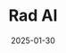 ---  
layout: startup_page  
title: "Rad AI"  
id: "radai.com"  
permalink: "/radairadai.com01302025/"  
website: "https://www.radai.com/"  
funding_round: "Series C"  
funding_amount: "$60M"  
investors: "Transformation Capital, Khosla Ventures, World Innovation Lab, UP2398, Kickstart Fund, OCV Partners, Cone Health"  
about: "Rad AI develops and deploys generative AI technology for healthcare providers, focusing on improving radiologist efficiency and reducing burnout. Their products, such as Rad AI Reporting and Rad AI Impressions, automate aspects of radiology reporting and improve patient follow-up, leading to earlier diagnoses and better patient care. Rad AI is a leader in AI-driven workflow solutions for healthcare."  
markets: "Healthcare, AI, Enterprise Software"  
hq: "San Francisco, California, United States"  
founded_year: "2018"  
linkedin: "https://www.linkedin.com/company/radai/"  
twitter: "https://twitter.com/radai"  
instagram: ""  
facebook: "https://m.facebook.com/radaiFB"  
crunchbase: "https://www.crunchbase.com/organization/radai"  
pitchbook: "https://pitchbook.com/profiles/company/231268-96"  

date_display: "30-Jan-2025"  
date: "2025-01-30"

# SEO Optimization  
meta_title: "Rad AI - Series C Funding ($60M)"  
meta_description: "Rad AI, Rad AI develops and deploys generative AI technology for healthcare providers, focusing on improving radiologist efficiency and reducing burnout. Thei..."  
meta_keywords: "Rad AI, Healthcare, AI, Enterprise Software, Series C funding"  
canonical_url: "https://startup.projectstartups.com/radairadai.com01302025/"  
---